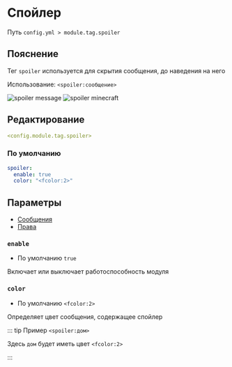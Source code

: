 # Спойлер
Путь `config.yml > module.tag.spoiler`

## Пояснение
Тег `spoiler` используется для скрытия сообщения, до наведения на него

Использование: `<spoiler:сообщение>`

![spoiler message](/spoilermessage.png)
![spoiler minecraft](/spoilerminecraft.png)


## Редактирование
```yaml
<config.module.tag.spoiler>
```

### По умолчанию
```yaml
spoiler:
  enable: true
  color: "<fcolor:2>"
```

## Параметры

- [Сообщения](/ru/messages/ru_ru/module/tag/spoiler/)
- [Права](/ru/permissions/module/server/tag/spoiler/)

### `enable`
- По умолчанию `true`

Включает или выключает работоспособность модуля

### `color`
- По умолчанию `<fcolor:2>`

Определяет цвет сообщения, содержащее спойлер

::: tip Пример
`<spoiler:дом>`

Здесь `дом` будет иметь цвет `<fcolor:2>`

:::